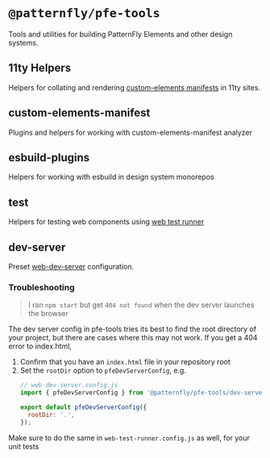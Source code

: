 # `@patternfly/pfe-tools`

Tools and utilities for building PatternFly Elements and other design systems.

## 11ty Helpers

Helpers for collating and rendering
[custom-elements manifests](https://github.com/webcomponents/custom-elements-manifest/)
in 11ty sites.

## custom-elements-manifest

Plugins and helpers for working with custom-elements-manifest analyzer

## esbuild-plugins

Helpers for working with esbuild in design system monorepos

## test

Helpers for testing web components using [web test runner](https://modern-web.dev/docs/test-runner/overview/)

## dev-server

Preset [web-dev-server](https://modern-web.dev/docs/dev-server/overview/) configuration.

### Troubleshooting

> I ran `npm start` but get `404 not found` when the dev server launches the browser

The dev server config in pfe-tools tries its best to find the root directory of your project,
but there are cases where this may not work. If you get a 404 error to index.html, 

1. Confirm that you have an `index.html` file in your repository root
2. Set the `rootDir` option to `pfeDevServerConfig`, e.g.
    ```js
    // web-dev-server.config.js
    import { pfeDevServerConfig } from '@patternfly/pfe-tools/dev-server.js';

    export default pfeDevServerConfig({
      rootDir: '.',
    });
    ```

Make sure to do the same in `web-test-runner.config.js` as well, for your unit tests
